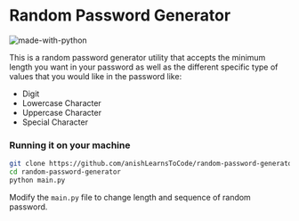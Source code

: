 # Random Password Generator

![made-with-python](https://img.shields.io/badge/Made%20with-python3-1f425f.svg)

This is a random password generator utility that accepts the minimum length you want in your password as
well as the different specific type of values that you would like in the password like:

- Digit
- Lowercase Character
- Uppercase Character
- Special Character

### Running it on your machine

````bash
git clone https://github.com/anishLearnsToCode/random-password-generator.git
cd random-password-generator
python main.py
````

Modify the `main.py` file to change length and sequence of random password.
